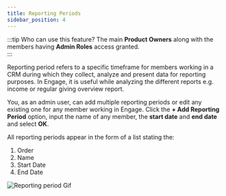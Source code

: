 ```yaml
---
title: Reporting Periods
sidebar_position: 4
---
```


:::tip Who can use this feature?
The main **Product Owners** along with the members having **Admin Roles** access granted.  
:::

Reporting period refers to a specific timeframe for members working in a CRM during which they collect, analyze and present data for reporting purposes. In Engage, it is useful while analyzing the different reports e.g. income or regular giving overview report. 

You, as an admin user, can add multiple reporting periods or edit any existing one for any member working in Engage. Click the **+ Add Reporting Period** option, input the name of any member, the **start date** and **end date** and select **OK**.

All reporting periods appear in the form of a list stating the:

1. Order
2. Name
3. Start Date
4. End Date

![Reporting period Gif](./reporting-periods.gif)